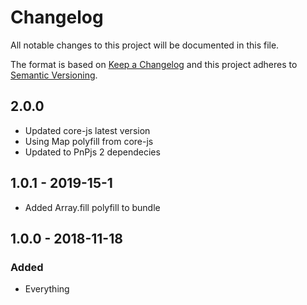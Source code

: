 # Changelog
All notable changes to this project will be documented in this file.

The format is based on [Keep a Changelog](http://keepachangelog.com/en/1.0.0/)
and this project adheres to [Semantic Versioning](http://semver.org/spec/v2.0.0.html).

## 2.0.0

- Updated core-js latest version
- Using Map polyfill from core-js
- Updated to PnPjs 2 dependecies

## 1.0.1 - 2019-15-1

- Added Array.fill polyfill to bundle

## 1.0.0 - 2018-11-18

### Added
- Everything
